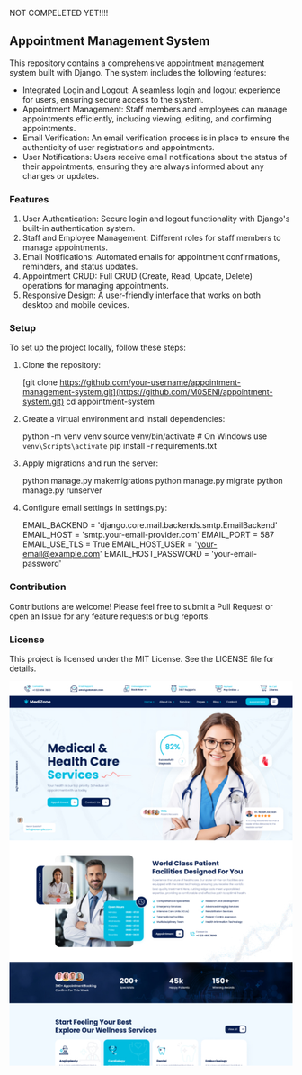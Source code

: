 NOT COMPELETED YET!!!!
## Appointment Management System

This repository contains a comprehensive appointment management system built with Django. The system includes the following features:

- Integrated Login and Logout: A seamless login and logout experience for users, ensuring secure access to the system.
- Appointment Management: Staff members and employees can manage appointments efficiently, including viewing, editing, and confirming appointments.
- Email Verification: An email verification process is in place to ensure the authenticity of user registrations and appointments.
- User Notifications: Users receive email notifications about the status of their appointments, ensuring they are always informed about any changes or updates.

### Features

1. User Authentication: Secure login and logout functionality with Django's built-in authentication system.
2. Staff and Employee Management: Different roles for staff members to manage appointments.
3. Email Notifications: Automated emails for appointment confirmations, reminders, and status updates.
4. Appointment CRUD: Full CRUD (Create, Read, Update, Delete) operations for managing appointments.
5. Responsive Design: A user-friendly interface that works on both desktop and mobile devices.

### Setup

To set up the project locally, follow these steps:

1. Clone the repository:
  
   [git clone https://github.com/your-username/appointment-management-system.git](https://github.com/M0SENI/appointment-system.git)
   cd appointment-system
   
2. Create a virtual environment and install dependencies:
  
   python -m venv venv
   source venv/bin/activate  # On Windows use `venv\Scripts\activate`
   pip install -r requirements.txt
   
3. Apply migrations and run the server:
  
   python manage.py makemigrations
   python manage.py migrate
   python manage.py runserver
   
4. Configure email settings in settings.py:
  
   EMAIL_BACKEND = 'django.core.mail.backends.smtp.EmailBackend'
   EMAIL_HOST = 'smtp.your-email-provider.com'
   EMAIL_PORT = 587
   EMAIL_USE_TLS = True
   EMAIL_HOST_USER = 'your-email@example.com'
   EMAIL_HOST_PASSWORD = 'your-email-password'
   
### Contribution

Contributions are welcome! Please feel free to submit a Pull Request or open an Issue for any feature requests or bug reports.

### License

This project is licensed under the MIT License. See the LICENSE file for details.

![image alt](https://github.com/M0SENI/appointment-system/blob/main/screen.jpg)
